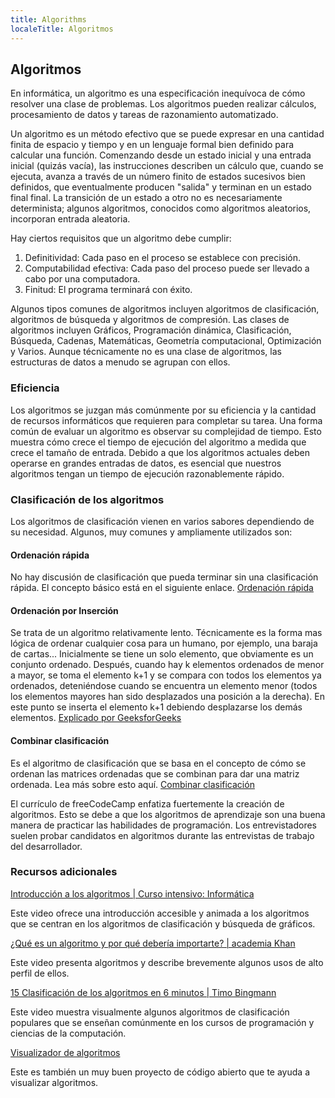 ```yaml
---
title: Algorithms
localeTitle: Algoritmos
---
```

## Algoritmos

En informática, un algoritmo es una especificación inequívoca de cómo resolver una clase de problemas. Los algoritmos pueden realizar cálculos, procesamiento de datos y tareas de razonamiento automatizado.

Un algoritmo es un método efectivo que se puede expresar en una cantidad finita de espacio y tiempo y en un lenguaje formal bien definido para calcular una función. Comenzando desde un estado inicial y una entrada inicial (quizás vacía), las instrucciones describen un cálculo que, cuando se ejecuta, avanza a través de un número finito de estados sucesivos bien definidos, que eventualmente producen "salida" y terminan en un estado final final. La transición de un estado a otro no es necesariamente determinista; algunos algoritmos, conocidos como algoritmos aleatorios, incorporan entrada aleatoria.

Hay ciertos requisitos que un algoritmo debe cumplir:

1.  Definitividad: Cada paso en el proceso se establece con precisión.
2.  Computabilidad efectiva: Cada paso del proceso puede ser llevado a cabo por una computadora.
3.  Finitud: El programa terminará con éxito.

Algunos tipos comunes de algoritmos incluyen algoritmos de clasificación, algoritmos de búsqueda y algoritmos de compresión. Las clases de algoritmos incluyen Gráficos, Programación dinámica, Clasificación, Búsqueda, Cadenas, Matemáticas, Geometría computacional, Optimización y Varios. Aunque técnicamente no es una clase de algoritmos, las estructuras de datos a menudo se agrupan con ellos.

### Eficiencia

Los algoritmos se juzgan más comúnmente por su eficiencia y la cantidad de recursos informáticos que requieren para completar su tarea. Una forma común de evaluar un algoritmo es observar su complejidad de tiempo. Esto muestra cómo crece el tiempo de ejecución del algoritmo a medida que crece el tamaño de entrada. Debido a que los algoritmos actuales deben operarse en grandes entradas de datos, es esencial que nuestros algoritmos tengan un tiempo de ejecución razonablemente rápido.

### Clasificación de los algoritmos

Los algoritmos de clasificación vienen en varios sabores dependiendo de su necesidad. Algunos, muy comunes y ampliamente utilizados son:

#### Ordenación rápida

No hay discusión de clasificación que pueda terminar sin una clasificación rápida. El concepto básico está en el siguiente enlace. [Ordenación rápida](http://me.dt.in.th/page/Quicksort/)

#### Ordenación por Inserción
Se trata de un algoritmo relativamente lento. Técnicamente es la forma mas lógica de ordenar cualquier cosa para un humano, por ejemplo, una baraja de cartas...
Inicialmente se tiene un solo elemento, que obviamente es un conjunto ordenado. Después, cuando hay k elementos ordenados de menor a mayor, se toma el elemento k+1 y se compara con todos los elementos ya ordenados, deteniéndose cuando se encuentra un elemento menor (todos los elementos mayores han sido desplazados una posición a la derecha). En este punto se inserta el elemento k+1 debiendo desplazarse los demás elementos.
[Explicado por GeeksforGeeks](https://www.geeksforgeeks.org/insertion-sort/)

#### Combinar clasificación

Es el algoritmo de clasificación que se basa en el concepto de cómo se ordenan las matrices ordenadas que se combinan para dar una matriz ordenada. Lea más sobre esto aquí. [Combinar clasificación](https://www.geeksforgeeks.org/merge-sort/)

El currículo de freeCodeCamp enfatiza fuertemente la creación de algoritmos. Esto se debe a que los algoritmos de aprendizaje son una buena manera de practicar las habilidades de programación. Los entrevistadores suelen probar candidatos en algoritmos durante las entrevistas de trabajo del desarrollador.

### Recursos adicionales

[Introducción a los algoritmos | Curso intensivo: Informática](https://www.youtube.com/watch?v=rL8X2mlNHPM)

Este video ofrece una introducción accesible y animada a los algoritmos que se centran en los algoritmos de clasificación y búsqueda de gráficos.

[¿Qué es un algoritmo y por qué debería importarte? | academia Khan](https://www.youtube.com/watch?v=CvSOaYi89B4)

Este video presenta algoritmos y describe brevemente algunos usos de alto perfil de ellos.

[15 Clasificación de los algoritmos en 6 minutos | Timo Bingmann](https://www.youtube.com/watch?v=kPRA0W1kECg)

Este video muestra visualmente algunos algoritmos de clasificación populares que se enseñan comúnmente en los cursos de programación y ciencias de la computación.

[Visualizador de algoritmos](http://algo-visualizer.jasonpark.me)

Este es también un muy buen proyecto de código abierto que te ayuda a visualizar algoritmos.
